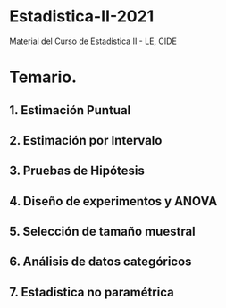 # Estadistica-II-2021
Material del Curso de Estadística II - LE, CIDE

# Temario.

## 1. Estimación Puntual

## 2. Estimación por Intervalo

## 3. Pruebas de Hipótesis

## 4. Diseño de experimentos y ANOVA

## 5. Selección de tamaño muestral

## 6. Análisis de datos categóricos

## 7. Estadística no paramétrica

